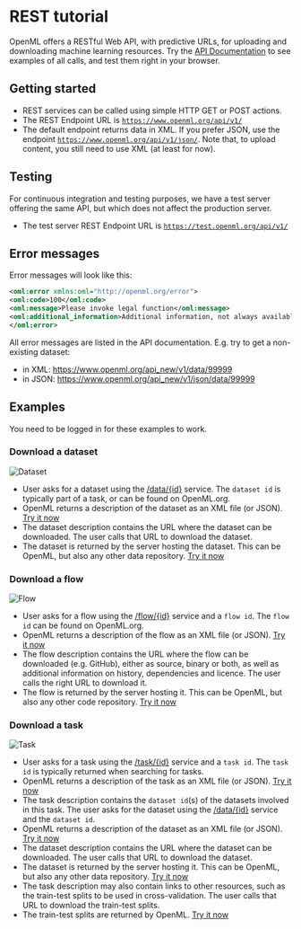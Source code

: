 # REST tutorial

OpenML offers a RESTful Web API, with predictive URLs, for uploading and downloading machine learning resources. Try the <a href="https://www.openml.org/api_docs" target="_blank">API Documentation</a> to see examples of all calls, and test them right in your browser.

## Getting started

* REST services can be called using simple HTTP GET or POST actions.
* The REST Endpoint URL is <code class="http">https://www.openml.org/api/v1/</code>
* The default endpoint returns data in XML. If you prefer JSON, use the endpoint <code class="http">https://www.openml.org/api/v1/json/</code>. Note that, to upload content, you still need to use XML (at least for now).

## Testing
For continuous integration and testing purposes, we have a test server offering the same API, but which does not affect the production server.

* The test server REST Endpoint URL is <code class="http">https://test.openml.org/api/v1/</code>

## Error messages
Error messages will look like this:

```xml
<oml:error xmlns:oml="http://openml.org/error">
<oml:code>100</oml:code>
<oml:message>Please invoke legal function</oml:message>
<oml:additional_information>Additional information, not always available.</oml:additional_information>
</oml:error>
```

All error messages are listed in the API documentation. E.g. try to get a non-existing dataset:

* in XML: <a href="https://www.openml.org/api_new/v1/data/99999" target="_blank">https://www.openml.org/api_new/v1/data/99999</a>
* in JSON: <a href="https://www.openml.org/api_new/v1/json/data/99999" target="_blank">https://www.openml.org/api_new/v1/json/data/99999</a>

## Examples
You need to be logged in for these examples to work.

### Download a dataset
![Dataset](../../img/api_get_dataset.png)

* User asks for a dataset using the <a href="https://www.openml.org/api_docs/#!/data/get_data_id">/data/{id}</a> service. The <code>dataset id</code> is typically part of a task, or can be found on OpenML.org.
* OpenML returns a description of the dataset as an XML file (or JSON). <a href="https://www.openml.org/api_new/v1/data/1" type="button" class="btn btn-primary btn-xs" target="_blank">Try it now</a>
* The dataset description contains the URL where the dataset can be downloaded. The user calls that URL to download the dataset.
* The dataset is returned by the server hosting the dataset. This can be OpenML, but also any other data repository. <a href="http://www.openml.org/data/download/1/dataset_1_anneal.arff" type="button" class="btn btn-primary btn-xs" target="_blank">Try it now</a>

### Download a flow
![Flow](../../img/api_get_implementation.png)

* User asks for a flow using the <a href="https://www.openml.org/api_docs/#!/flow/get_flow_id">/flow/{id}</a> service and a <code>flow id</code>. The <code>flow id</code> can be found on OpenML.org.
* OpenML returns a description of the flow as an XML file (or JSON). <a href="https://www.openml.org/api/v1/flow/65" type="button" class="btn btn-primary btn-xs" target="_blank">Try it now</a>
* The flow description contains the URL where the flow can be downloaded (e.g. GitHub), either as source, binary or both, as well as additional information on history, dependencies and licence. The user calls the right URL to download it.
* The flow is returned by the server hosting it. This can be OpenML, but also any other code repository. <a href="http://sourceforge.net/projects/weka/files/weka-3-4/3.4.8/weka-3-4-8a.zip/download" type="button" class="btn btn-primary btn-xs" target="_blank">Try it now</a>

### Download a task
![Task](../../img/api_get_task.png)

* User asks for a task using the <a href="https://www.openml.org/api_docs/#!/task/get_task_id">/task/{id}</a> service and a <code>task id</code>. The <code>task id</code> is typically returned when searching for tasks.
* OpenML returns a description of the task as an XML file (or JSON). <a href="https://www.openml.org/api/v1/task/1" type="button" class="btn btn-primary btn-xs" target="_blank">Try it now</a>
* The task description contains the <code>dataset id</code>(s) of the datasets involved in this task. The user asks for the dataset using the <a href="https://www.openml.org/api_docs/#!/data/get_data_id">/data/{id}</a> service and the <code>dataset id</code>.
* OpenML returns a description of the dataset as an XML file (or JSON). <a href="https://www.openml.org/api/v1/data/61" type="button" class="btn btn-primary btn-xs" target="_blank">Try it now</a>
* The dataset description contains the URL where the dataset can be downloaded. The user calls that URL to download the dataset.
* The dataset is returned by the server hosting it. This can be OpenML, but also any other data repository. <a href="https://www.openml.org/api/v1/data/61" type="button" class="btn btn-primary btn-xs" target="_blank">Try it now</a>
* The task description may also contain links to other resources, such as the train-test splits to be used in cross-validation. The user calls that URL to download the train-test splits.
* The train-test splits are returned by OpenML. <a href="http://www.openml.org/api_splits/get/1/Task_1_splits.arff" type="button" class="btn btn-primary btn-xs" target="_blank">Try it now</a>
